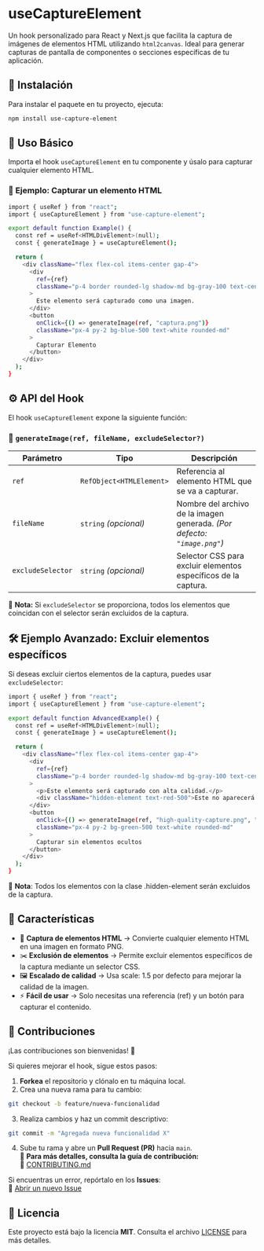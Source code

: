 # useCaptureElement
Un hook personalizado para React y Next.js que facilita la captura de imágenes de elementos HTML utilizando `html2canvas`. Ideal para generar capturas de pantalla de componentes o secciones específicas de tu aplicación.

## 🚀 Instalación
Para instalar el paquete en tu proyecto, ejecuta:

```sh
npm install use-capture-element
```

## 📌 Uso Básico
Importa el hook `useCaptureElement` en tu componente y úsalo para capturar cualquier elemento HTML.

### 📝 Ejemplo: Capturar un elemento HTML

```sh
import { useRef } from "react";
import { useCaptureElement } from "use-capture-element";

export default function Example() {
  const ref = useRef<HTMLDivElement>(null);
  const { generateImage } = useCaptureElement();

  return (
    <div className="flex flex-col items-center gap-4">
      <div
        ref={ref}
        className="p-4 border rounded-lg shadow-md bg-gray-100 text-center"
      >
        Este elemento será capturado como una imagen.
      </div>
      <button
        onClick={() => generateImage(ref, "captura.png")}
        className="px-4 py-2 bg-blue-500 text-white rounded-md"
      >
        Capturar Elemento
      </button>
    </div>
  );
}
```

## ⚙️ API del Hook
El hook `useCaptureElement` expone la siguiente función:

### 📌 `generateImage(ref, fileName, excludeSelector?)`

| Parámetro         | Tipo                         | Descripción |
|------------------|----------------------------|-------------|
| `ref`           | `RefObject<HTMLElement>`     | Referencia al elemento HTML que se va a capturar. |
| `fileName`      | `string` _(opcional)_       | Nombre del archivo de la imagen generada. *(Por defecto: `"image.png"`)* |
| `excludeSelector` | `string` _(opcional)_       | Selector CSS para excluir elementos específicos de la captura. |

📌 **Nota:** Si `excludeSelector` se proporciona, todos los elementos que coincidan con el selector serán excluidos de la captura.

## 🛠 Ejemplo Avanzado: Excluir elementos específicos
Si deseas excluir ciertos elementos de la captura, puedes usar `excludeSelector`:

```sh
import { useRef } from "react";
import { useCaptureElement } from "use-capture-element";

export default function AdvancedExample() {
  const ref = useRef<HTMLDivElement>(null);
  const { generateImage } = useCaptureElement();

  return (
    <div className="flex flex-col items-center gap-4">
      <div
        ref={ref}
        className="p-4 border rounded-lg shadow-md bg-gray-100 text-center"
      >
        <p>Este elemento será capturado con alta calidad.</p>
        <div className="hidden-element text-red-500">Este no aparecerá en la captura.</div>
      </div>
      <button
        onClick={() => generateImage(ref, "high-quality-capture.png", ".hidden-element")}
        className="px-4 py-2 bg-green-500 text-white rounded-md"
      >
        Capturar sin elementos ocultos
      </button>
    </div>
  );
}
```
📢 **Nota**: Todos los elementos con la clase .hidden-element serán excluidos de la captura.

## 🎨 Características

* 📸 **Captura de elementos HTML** → Convierte cualquier elemento HTML en una imagen en formato PNG.
* ✂️ **Exclusión de elementos** → Permite excluir elementos específicos de la captura mediante un selector CSS.
* 🖼️ **Escalado de calidad** → Usa scale: 1.5 por defecto para mejorar la calidad de la imagen.
* ⚡ **Fácil de usar** → Solo necesitas una referencia (ref) y un botón para capturar el contenido.

## 🤝 Contribuciones
¡Las contribuciones son bienvenidas! 🎉  

Si quieres mejorar el hook, sigue estos pasos:

1. **Forkea** el repositorio y clónalo en tu máquina local.
2. Crea una nueva rama para tu cambio:
```sh
git checkout -b feature/nueva-funcionalidad
```
3. Realiza cambios y haz un commit descriptivo:
```sh
git commit -m "Agregada nueva funcionalidad X"
```
4. Sube tu rama y abre un **Pull Request (PR)** hacia `main`.  
📌 **Para más detalles, consulta la guía de contribución:**  
🔗 [CONTRIBUTING.md](./CONTRIBUTING.md)  

Si encuentras un error, repórtalo en los **Issues**:  
🔗 [Abrir un nuevo Issue](https://github.com/Pererita/useCaptureElement/issues/new)

## 📜 Licencia
Este proyecto está bajo la licencia **MIT**. Consulta el archivo [LICENSE](./LICENSE) para más detalles.

